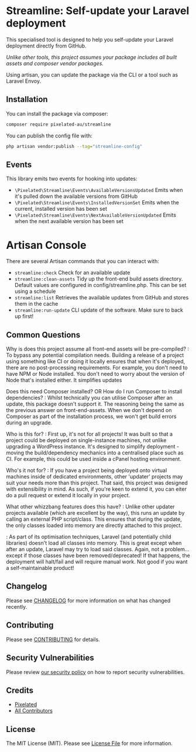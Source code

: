 # Streamline: Self-update your Laravel deployment

[//]: # ([![Latest Version on Packagist]&#40;https://img.shields.io/packagist/v/pixelated-au/streamline.svg?style=flat-square&#41;]&#40;https://packagist.org/packages/pixelated-au/streamline&#41;)

[//]: # ([![GitHub Tests Action Status]&#40;https://img.shields.io/github/actions/workflow/status/pixelated-au/streamline/run-tests.yml?branch=main&label=tests&style=flat-square&#41;]&#40;https://github.com/pixelated-au/streamline/actions?query=workflow%3Arun-tests+branch%3Amain&#41;)

[//]: # ([![GitHub Code Style Action Status]&#40;https://img.shields.io/github/actions/workflow/status/pixelated-au/streamline/fix-php-code-style-issues.yml?branch=main&label=code%20style&style=flat-square&#41;]&#40;https://github.com/pixelated-au/streamline/actions?query=workflow%3A"Fix+PHP+code+style+issues"+branch%3Amain&#41;)

[//]: # ([![Total Downloads]&#40;https://img.shields.io/packagist/dt/pixelated-au/streamline.svg?style=flat-square&#41;]&#40;https://packagist.org/packages/pixelated-au/streamline&#41;)

This specialised tool is designed to help you self-update your Laravel deployment directly from GitHub.

_Unlike other tools, this project assumes your package includes all built assets and composer vendor packages._

Using artisan, you can update the package via the CLI or a tool such as Laravel Envoy.

## Installation

You can install the package via composer:

```bash
composer require pixelated-au/streamline
```

You can publish the config file with:

```bash
php artisan vendor:publish --tag="streamline-config"
```

## Events

This library emits two events for hooking into updates:

- `\Pixelated\Streamline\Events\AvailableVersionsUpdated` Emits when it's pulled down the available versions from GitHub
- `\Pixelated\Streamline\Events\InstalledVersionSet` Emits when the current, installed version has been set
- `\Pixelated\Streamline\Events\NextAvailableVersionUpdated` Emits when the next available version has been set

# Artisan Console

There are several Artisan commands that you can interact with:

- `streamline:check` Check for an available update
- `streamline:clean-assets` Tidy up the front-end build assets directory. Default values are configured in
  config/streamline.php. This can be set using a schedule
- `streamline:list` Retrieves the available updates from GitHub and stores them in the cache
- `streamline:run-update` CLI update of the software. Make sure to back up first!

## Common Questions

Why is does this project assume all front-end assets will be pre-compiled?
: To bypass any potential compilation needs. Building a release of a project using something like CI or doing it locally
ensures that when it's deployed, there are no post-processing requirements. For example, you don't need to have NPM or
Node installed. You don't need to worry about the version of Node that's installed either. It simplifies updates

Does this need Composer installed? OR How do I run Composer to install dependencies?
: Whilst technically you can utilise Composer after an update, this package doesn't support it. The reasoning being the
same as the previous answer on front-end-assets. When we don't depend on Composer as part of the installation process,
we won't get build errors during an upgrade.

Who is this for?
: First up, it's not for all projects! It was built so that a project could be deployed on single-instance machines, not
unlike upgrading a WordPress instance. It's designed to simplify deployment - moving the build/dependency mechanics into
a centralised place such as CI. For example, this could be used inside a cPanel hosting environment.

Who's it not for?
: If you have a project being deployed onto virtual machines inside of dedicated environments, other 'updater' projects
may suit your needs more than this project. That said, this project was designed with extensibility in mind. As such, if
you're keen to extend it, you can eiter do a pull request or extend it locally in your project.

What other whizzbang features does this have?
: Unlike other updater projects available (which are excellent by the way), this runs an update by calling an external
PHP script/class. This ensures that during the update, the only classes loaded into memory are directly attached to this
project.

: As part of its optimisation techniques, Laravel (and potentially child libraries) doesn't load all classes into
memory. This is great except when after an update, Laravel may try to load said classes. Again, not a problem...
except if those classes have been removed/deprecated! If that happens, the deployment will halt/fail and will require
manual work. Not good if you want a self-maintainable product!

## Changelog

Please see [CHANGELOG](CHANGELOG.md) for more information on what has changed recently.

## Contributing

Please see [CONTRIBUTING](CONTRIBUTING.md) for details.

## Security Vulnerabilities

Please review [our security policy](../../security/policy) on how to report security vulnerabilities.

## Credits

- [Pixelated](https://github.com/pixelated-au)
- [All Contributors](../../contributors)

## License

The MIT License (MIT). Please see [License File](LICENSE) for more information.
